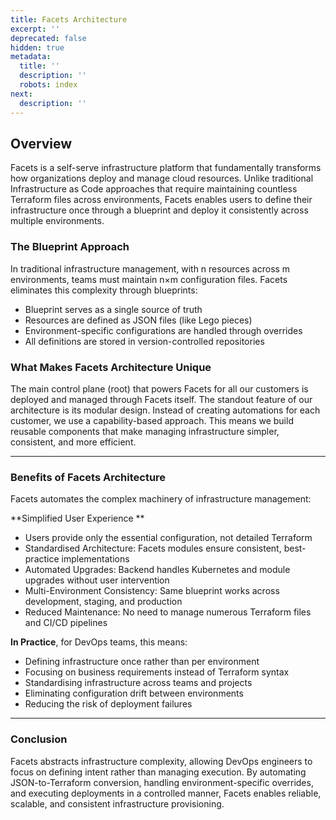 ```yaml
---
title: Facets Architecture
excerpt: ''
deprecated: false
hidden: true
metadata:
  title: ''
  description: ''
  robots: index
next:
  description: ''
---
```

## Overview

Facets is a self-serve infrastructure platform that fundamentally transforms how organizations deploy and manage cloud resources. Unlike traditional Infrastructure as Code approaches that require maintaining countless Terraform files across environments, Facets enables users to define their infrastructure once through a blueprint and deploy it consistently across multiple environments.

### The Blueprint Approach

In traditional infrastructure management, with n resources across m environments, teams must maintain n×m configuration files. Facets eliminates this complexity through blueprints:

- Blueprint serves as a single source of truth
- Resources are defined as JSON files (like Lego pieces)
- Environment-specific configurations are handled through overrides
- All definitions are stored in version-controlled repositories

### What Makes Facets Architecture Unique

The main control plane (root) that powers Facets for all our customers is deployed and managed through Facets itself. The standout feature of our architecture is its modular design. Instead of creating automations for each customer, we use a capability-based approach. This means we build reusable components that make managing infrastructure simpler, consistent, and more efficient.

***

### Benefits of Facets Architecture

Facets automates the complex machinery of infrastructure management:

**Simplified User Experience **

- Users provide only the essential configuration, not detailed Terraform
- Standardised Architecture: Facets modules ensure consistent, best-practice implementations
- Automated Upgrades: Backend handles Kubernetes and module upgrades without user intervention
- Multi-Environment Consistency: Same blueprint works across development, staging, and production
- Reduced Maintenance: No need to manage numerous Terraform files and CI/CD pipelines

**In Practice**, for DevOps teams, this means:

- Defining infrastructure once rather than per environment
- Focusing on business requirements instead of Terraform syntax
- Standardising infrastructure across teams and projects
- Eliminating configuration drift between environments
- Reducing the risk of deployment failures

***

### Conclusion

Facets abstracts infrastructure complexity, allowing DevOps engineers to focus on defining intent rather than managing execution. By automating JSON-to-Terraform conversion, handling environment-specific overrides, and executing deployments in a controlled manner, Facets enables reliable, scalable, and consistent infrastructure provisioning.